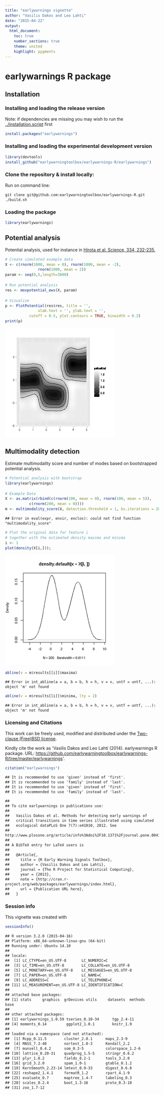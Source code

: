 ```yaml
---
title: "earlywarnings vignette"
author: "Vasilis Dakos and Leo Lahti"
date: "2015-04-22"
output:
  html_document:
    toc: true
    number_sections: true
    theme: united
    highlight: pygments
---
```


<!--
  %\VignetteEngine{knitr::rmarkdown}
  %\VignetteIndexEntry{microbiome tutorial}
  %\usepackage[utf8]{inputenc}
-->



earlywarnings R package
===========

## Installation

### Installing and loading the release version

Note: if dependencies are missing you may wish to run the [../installation.script](installation.script) first


```r
install.packages("earlywarnings")
```

### Installing and loading the experimental development version


```r
library(devtools)
install_github("earlywarningtoolbox/earlywarnings-R/earlywarnings")
```

### Clone the repository & install locally:

Run on command line:
<pre><code>git clone git@github.com:earlywarningtoolbox/earlywarnings-R.git
./build.sh
</pre></code>

### Loading the package


```r
library(earlywarnings)  
```


## Potential analysis

Potential analysis, used for instance in [Hirota et al. Science, 334, 232-235.](http://www.sciencemag.org/content/334/6053/232.long)


```r
# Create simulated example data
X <- c(rnorm(1000, mean = 0), rnorm(1000, mean = -2), 
 	           rnorm(1000, mean = 2))
param <- seq(0,5,length=3000) 

# Run potential analysis
res <- movpotential_ews(X, param)

# Visualize
p <- PlotPotential(res$res, title = '', 
	       	   xlab.text = '', ylab.text = '', 
		   cutoff = 0.5, plot.contours = TRUE, binwidth = 0.2)
print(p)
```

![plot of chunk movpotential](figure/movpotential-1.png) 

## Multimodality detection

Estimate multimodality score and number of modes based on bootstrapped potential analysis.


```r
# Potential analysis with bootstrap
library(earlywarnings)

# Example Data
X <- as.matrix(rbind(c(rnorm(100, mean = 0), rnorm(100, mean = 5)), 
           c(rnorm(200, mean = 0))))
m <- multimodality_score(X, detection.threshold = 1, bs.iterations = 20, detection.limit = 3)
```

```
## Error in eval(expr, envir, enclos): could not find function "multimodality_score"
```

```r
# Plot the original data for feature i 
# together with the estimated density maxima and minima
i <- 1
plot(density(X[i,])); 
```

![plot of chunk bimodality](figure/bimodality-1.png) 

```r
abline(v = m$results[[i]]$maxima)
```

```
## Error in int_abline(a = a, b = b, h = h, v = v, untf = untf, ...): object 'm' not found
```

```r
abline(v = m$results[[i]]$minima, lty = 2)
```

```
## Error in int_abline(a = a, b = b, h = h, v = v, untf = untf, ...): object 'm' not found
```


### Licensing and Citations

This work can be freely used, modified and distributed under the 
[Two-clause (Free)BSD license](http://en.wikipedia.org/wiki/BSD\_licenses).

Kindly cite the work as 'Vasilis Dakos and Leo Lahti (2014). earlywarnings R package. URL: https://github.com/earlywarningtoolbox/earlywarnings-R/tree/master/earlywarnings'.


```r
citation("earlywarnings")
```

```
## It is recommended to use 'given' instead of 'first'.
## It is recommended to use 'family' instead of 'last'.
## It is recommended to use 'given' instead of 'first'.
## It is recommended to use 'family' instead of 'last'.
```

```
## 
## To cite earlywarnings in publications use:
## 
##   Vasilis Dakos et al. Methods for detecting early warnings of
##   critical transitions in time series illustrated using simulated
##   ecological dataPLoS One 7(7):e41010, 2012. See
##   http://www.plosone.org/article/info%3Adoi%2F10.1371%2Fjournal.pone.0041010
## 
## A BibTeX entry for LaTeX users is
## 
##   @Article{,
##     title = {R Early Warning Signals Toolbox},
##     author = {Vasilis Dakos and Leo Lahti},
##     journal = {The R Project for Statistical Computing},
##     year = {2013},
##     note = {http://cran.r-project.org/web/packages/earlywarnings/index.html},
##     url = {Publication URL here},
##   }
```

### Session info

This vignette was created with


```r
sessionInfo()
```

```
## R version 3.2.0 (2015-04-16)
## Platform: x86_64-unknown-linux-gnu (64-bit)
## Running under: Ubuntu 14.10
## 
## locale:
##  [1] LC_CTYPE=en_US.UTF-8       LC_NUMERIC=C              
##  [3] LC_TIME=en_US.UTF-8        LC_COLLATE=en_US.UTF-8    
##  [5] LC_MONETARY=en_US.UTF-8    LC_MESSAGES=en_US.UTF-8   
##  [7] LC_PAPER=en_US.UTF-8       LC_NAME=C                 
##  [9] LC_ADDRESS=C               LC_TELEPHONE=C            
## [11] LC_MEASUREMENT=en_US.UTF-8 LC_IDENTIFICATION=C       
## 
## attached base packages:
## [1] stats     graphics  grDevices utils     datasets  methods   base     
## 
## other attached packages:
## [1] earlywarnings_1.0.59 tseries_0.10-34      tgp_2.4-11          
## [4] moments_0.14         ggplot2_1.0.1        knitr_1.9           
## 
## loaded via a namespace (and not attached):
##  [1] Rcpp_0.11.5        cluster_2.0.1      maps_2.3-9        
##  [4] MASS_7.3-40        nortest_1.0-3      Kendall_2.2       
##  [7] munsell_0.4.2      som_0.3-5          colorspace_1.2-6  
## [10] lattice_0.20-31    quadprog_1.5-5     stringr_0.6.2     
## [13] plyr_1.8.2         fields_8.2-1       tools_3.2.0       
## [16] grid_3.2.0         spam_1.0-1         gtable_0.1.2      
## [19] KernSmooth_2.23-14 lmtest_0.9-33      digest_0.6.8      
## [22] reshape2_1.4.1     formatR_1.2        rpart_4.1-9       
## [25] evaluate_0.7       maptree_1.4-7      labeling_0.3      
## [28] scales_0.2.4       boot_1.3-16        proto_0.3-10      
## [31] zoo_1.7-12
```




